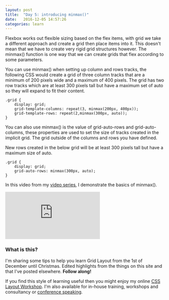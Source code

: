 ```yaml
---
layout: post
title:  "Day 5: introducing minmax()"
date:   2016-12-05 14:57:26
categories: learn
---
```


Flexbox works out flexible sizing based on the flex items, with grid we take a different approach and create a grid then place items into it. This doesn't mean that we have to create very rigid grid structures however. The minmax() function is one way that we can create grids that flex according to some parameters.

You can use minmax() when setting up column and rows tracks, the following CSS would create a grid of three column tracks that are a minimum of 200 pixels wide and a maximum of 400 pixels. The grid has two row tracks which are at least 300 pixels tall but have a maximum set of auto so they will expand to fit their content.

~~~
.grid {
    display: grid;
    grid-template-columns: repeat(3, minmax(200px, 400px));
    grid-template-rows: repeat(2,minmax(300px, auto));
}
~~~

You can also use minmax() is the value of grid-auto-rows and grid-auto-columns, these properties are used to set the size of tracks created in the implicit grid. The grid outside of the columns and rows you have defined.

New rows created in the below grid will be at least 300 pixels tall but have a maximum size of auto.

~~~
.grid {
    display: grid;
    grid-auto-rows: minmax(300px, auto);
}
~~~

In this video from my [video series](/video), I demonstrate the basics of minmax().

<div class="embed-container">
<iframe src="https://www.youtube.com/embed/boNNYrUd-w0?rel=0&amp;showinfo=0" frameborder="0" allowfullscreen></iframe>
</div>



### What is this?

I'm sharing some tips to help you learn Grid Layout from the 1st of December until Christmas. Edited highlights from the things on this site and that I've posted elsewhere. **Follow along!**

If you find this style of learning useful then you might enjoy my online [CSS Layout Workshop](https://thecssworkshop.com/). I'm also available for in-house training, workshops and consultancy or [conference speaking](https://rachelandrew.co.uk/speaking).
